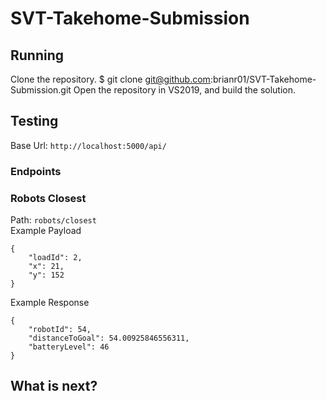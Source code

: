 # SVT-Takehome-Submission
## Running
Clone the repository.
$ git clone git@github.com:brianr01/SVT-Takehome-Submission.git
Open the repository in VS2019, and build the solution.
## Testing
Base Url: `http://localhost:5000/api/`
### Endpoints
### Robots Closest
Path: `robots/closest` <br>
Example Payload
```
{
    "loadId": 2,
    "x": 21,
    "y": 152
}
```
Example Response
```
{
    "robotId": 54,
    "distanceToGoal": 54.00925846556311,
    "batteryLevel": 46
}
```

## What is next?
